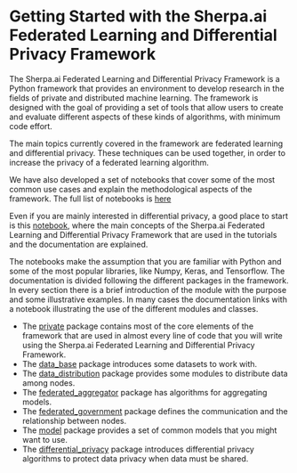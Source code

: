 # Getting Started with the Sherpa.ai Federated Learning and Differential Privacy Framework

The Sherpa.ai Federated Learning and Differential Privacy Framework is a Python framework that provides an environment to 
develop research in the fields of private and distributed machine learning. The framework is designed with the goal of providing 
a set of tools that allow users to create and evaluate different aspects of these kinds of algorithms, with minimum code effort.

The main topics currently covered in the framework are federated learning and differential privacy. These techniques can 
be used together, in order to increase the privacy of a federated learning algorithm. 

We have also developed a set of notebooks that cover some of the most common use cases and explain the methodological 
aspects of the framework. The full list of notebooks is [here](https://github.com/sherpaai/Sherpa.ai-Federated-Learning-Framework/tree/master/notebooks)

Even if you are mainly interested in differential privacy, a good place to start is this [notebook](https://github.com/sherpaai/Sherpa.ai-Federated-Learning-Framework/blob/master/notebooks/federated_learning/federated_learning_basic_concepts.ipynb), 
where the main concepts of the Sherpa.ai Federated Learning and Differential Privacy Framework that are used in the tutorials 
and the documentation are explained.

The notebooks make the assumption that you are familiar with Python and some of the most popular libraries, like Numpy, 
Keras, and Tensorflow. The documentation is divided following the different packages in the framework. In every section 
there is a brief introduction of the module with the purpose and some illustrative examples. In many cases the documentation 
links with a notebook illustrating the use of the different modules and classes.


* The [private](../private/overview) package contains most of the core elements of the framework that are used in almost 
every line of code that you will write using the Sherpa.ai Federated Learning and Differential Privacy Framework.
* The [data_base](../databases) package introduces some datasets to work with.
* The [data_distribution](../data_distribution) package provides some modules to distribute data among nodes.
* The [federated_aggregator](../federated_aggregator) package has algorithms for aggregating models.
* The [federated_government](../federated_government) package defines the communication and the relationship between 
nodes.
* The [model](../model) package provides a set of common models that you might want to use.
* The [differential_privacy](../differential_privacy/overview) package introduces differential privacy algorithms to 
protect data privacy when data must be shared.